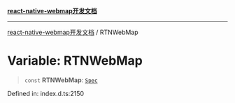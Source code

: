 [**react-native-webmap开发文档**](../README.md)

***

[react-native-webmap开发文档](../globals.md) / RTNWebMap

# Variable: RTNWebMap

> `const` **RTNWebMap**: [`Spec`](../interfaces/Spec.md)

Defined in: index.d.ts:2150
